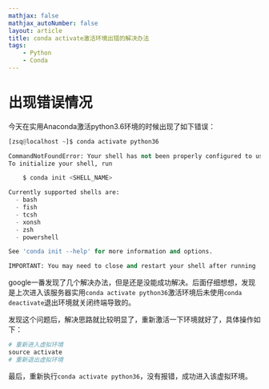 ```yaml
---
mathjax: false
mathjax_autoNumber: false
layout: article
title: conda activate激活环境出错的解决办法
tags:
    - Python
    - Conda
---
```


# 出现错误情况
今天在实用Anaconda激活python3.6环境的时候出现了如下错误：
```python
[zsq@localhost ~]$ conda activate python36

CommandNotFoundError: Your shell has not been properly configured to use 'conda activate'.
To initialize your shell, run

    $ conda init <SHELL_NAME>

Currently supported shells are:
  - bash
  - fish
  - tcsh
  - xonsh
  - zsh
  - powershell

See 'conda init --help' for more information and options.

IMPORTANT: You may need to close and restart your shell after running 'conda init'.
```
google一番发现了几个解决办法，但是还是没能成功解决。后面仔细想想，发现是上次进入该服务器实用`conda activate python36`激活环境后未使用`conda deactivate`退出环境就关闭终端导致的。

发现这个问题后，解决思路就比较明显了，重新激活一下环境就好了，具体操作如下：
```python
# 重新进入虚拟环境
source activate
# 重新退出虚拟环境
```

最后，重新执行`conda activate python36`，没有报错，成功进入该虚拟环境。
